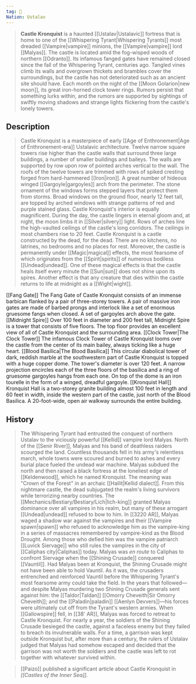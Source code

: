 ```yaml
---
tag: 🏰
Nation: Ustalav
---
```

> **Castle Kronquist** is a haunted [[Ustalav|Ustalavic]] fortress that is home to one of the [[Whispering Tyrant|Whispering Tyrants]] most dreaded [[Vampire|vampire]] minions, the [[Vampire|vampire]] lord [[Malyas]]. The castle is located amid the fog-wisped woods of northern [[Odranto]]. Its infamous fanged gates have remained closed since the fall of the Whispering Tyrant, centuries ago. Tangled vines climb its walls and overgrown thickets and brambles cover the surroundings, but the castle has not deteriorated such as an ancient site should have. Each month on the night of the [[Moon Golarion|new moon]], its great iron-horned clock tower rings. Rumors persist that something lurks within, and the rumors are supported by sightings of swiftly moving shadows and strange lights flickering from the castle's lonely towers.


## Description

> Castle Kronquist is a masterpiece of early [[Age of Enthronement|Age of Enthronement-era]] Ustalavic architecture. Twelve narrow square towers rise higher than the castle walls that surround three large buildings, a number of smaller buildings and baileys. The walls are supported by row upon row of pointed arches vertical to the wall. The roofs of the twelve towers are trimmed with rows of spiked cresting forged from hard-hammered [[Iron|iron]]. A great number of hideous winged [[Gargoyle|gargoyles]] arch from the perimeter. The stone ornament of the windows forms stepped layers that protect them from storms. Broad windows on the ground floor, nearly 12 feet tall, are topped by arched windows with strange patterns of red and purple stained glass.
> Castle Kronquist's interior is equally magnificent. During the day, the castle lingers in eternal gloom and, at night, the moon limbs it in [[Silver|silvery]] light. Rows of arches line the high-vaulted ceilings of the castle's long corridors. The ceilings in most chambers rise to 20 feet.
> Castle Kronquist is a castle constructed by the dead, for the dead. There are no kitchens, no latrines, no bedrooms and no places for rest. Moreover, the castle is permanently under [[Magic|magical]] effects, the most fearsome of which originates from the [[Spirit|spirits]] of numerous bodiless [[Undead|undead]]. One of these magical effects is that the castle heals itself every minute the [[Sun|sun]] does not shine upon its spires. Another effect is that any creature that dies within the castle returns to life at midnight as a [[Wight|wight]].

[[Fang Gate]]
The Fang Gate of Castle Kronquist consists of an immense barbican flanked by a pair of three-storey towers. A pair of massive iron gates are made of barbed prongs and interlock like a set of enormous gruesome fangs when closed. A set of gargoyles arch above the gate.
[[Midnight Spire]]
Over 100 feet in diameter and 200 feet tall, Midnight Spire is a tower that consists of five floors. The top floor provides an excellent view of all of Castle Kronquist and the surrounding area.
[[Clock Tower|The Clock Tower]]
The infamous Clock Tower of Castle Kronquist looms over the castle from the center of its main bailey, always ticking like a huge heart.
[[Blood Basilica|The Blood Basilica]]
This circular diabolical tower of dark, reddish marble at the southwestern part of Castle Kronquist is topped with a huge copper dome. The tower's diameter is over 120 feet. A narrow projection encircles each of the three floors of the basilica and a ring of gruesome gargoyles hangs from each one. On top of the dome is an iron tourelle in the form of a winged, dreadful gargoyle.
[[Kronquist Hall]]
Kronquist Hall is a two-storey granite building almost 100 feet in length and 60 feet in width, inside the western part of the castle, just north of the Blood Basilica. A 20-foot-wide, open air walkway surrounds the entire building.

## History

> The Whispering Tyrant had entrusted the conquest of northern Ustalav to the viciously powerful [[Kellid]] vampire lord Malyas. North of the [[Senir River]], Malyas and his band of deathless raiders scourged the land. Countless thousands fell in his army's relentless march, whole towns were scoured and burned to ashes and every burial place fueled the undead war machine. Malyas subdued the north and then raised a black fortress at the loneliest edge of [[Keldenwood]], which he named Kronquist. The meaning was "Crown of the Forest" in an archaic [[Hallit|Kellid dialect]]. From this nightmare castle, the dead subjugated the realm's living survivors while terrorizing nearby countries.
> The [[Mechanics/Bestiary/Bestiary/Lich|lich-king]] granted Malyas dominance over all vampires in his realm, but many of these arrogant [[Undead|undead]] refused to bow to him. In [[3220 AR]], Malyas waged a shadow war against the vampires and their [[Vampire spawn|spawn]] who refused to acknowledge him as the vampire-king in a series of massacres remembered by vampire-kind as the Blood Drought. Among those who defied him was the vampire patriarch [[Luvick Siervage]] who still rules the vampires in the city of [[Caliphas city|Caliphas]] today. Malyas was *en route* to Caliphas to confront Siervage when the [[Shining Crusade]] conquered [[Vauntil]]. Had Malyas been at Kronquist, the Shining Crusade might not have been able to hold Vauntil. As it was, the crusaders entrenched and reinforced Vauntil before the Whispering Tyrant's most fearsome army could take the field. In the years that followed—and despite Malyas murdering two Shining Crusade generals sent against him: the [[Taldor|Taldan]] [[Omorry Cheveith|Sir Omorry Cheveith]]; and the [[Paladin|paladin]] [[Aenlyn Devvers]]—his forces were ultimately cut off from the Tyrant's western armies. When [[Gallowspire]] fell, in [[38' AR]], Malyas was forced to retreat to Castle Kronquist. For nearly a year, the soldiers of the Shining Crusade besieged the castle, against a faceless enemy but they failed to breach its invulnerable walls. For a time, a garrison was kept outside Kronquist but, after more than a century, the rulers of Ustalav judged that Malyas had somehow escaped and decided that the garrison was not worth the soldiers and the castle was left to rot together with whatever survived within.


> [[Paizo]] published a significant article about Castle Kronquist in *[[Castles of the Inner Sea]]*.







